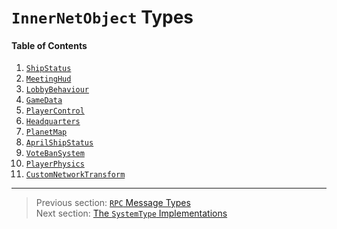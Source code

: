 # `InnerNetObject` Types

#### Table of Contents

1. [`ShipStatus`](00_shipstatus.md)
1. [`MeetingHud`](01_meetinghud.md)
1. [`LobbyBehaviour`](02_lobbybehaviour.md)
1. [`GameData`](03_gamedata.md)
1. [`PlayerControl`](04_playercontrol.md)
1. [`Headquarters`](05_headquarters.md)
1. [`PlanetMap`](06_planetmap.md)
1. [`AprilShipStatus`](07_aprilshipstatus.md)
1. [`VoteBanSystem`](08_votebansystem.md)
1. [`PlayerPhysics`](09_playerphysics.md)
1. [`CustomNetworkTransform`](10_customnetworktransform.md)

---

> Previous section: [`RPC` Message Types](../04_rpc_message_types/README.md)<br>
> Next section: [The `SystemType` Implementations](../06_the_systemtype_implementations/README.md)
